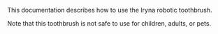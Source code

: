 This documentation describes how to use the Iryna robotic
toothbrush.

Note that this toothbrush is not safe to use for children,
adults, or pets.

